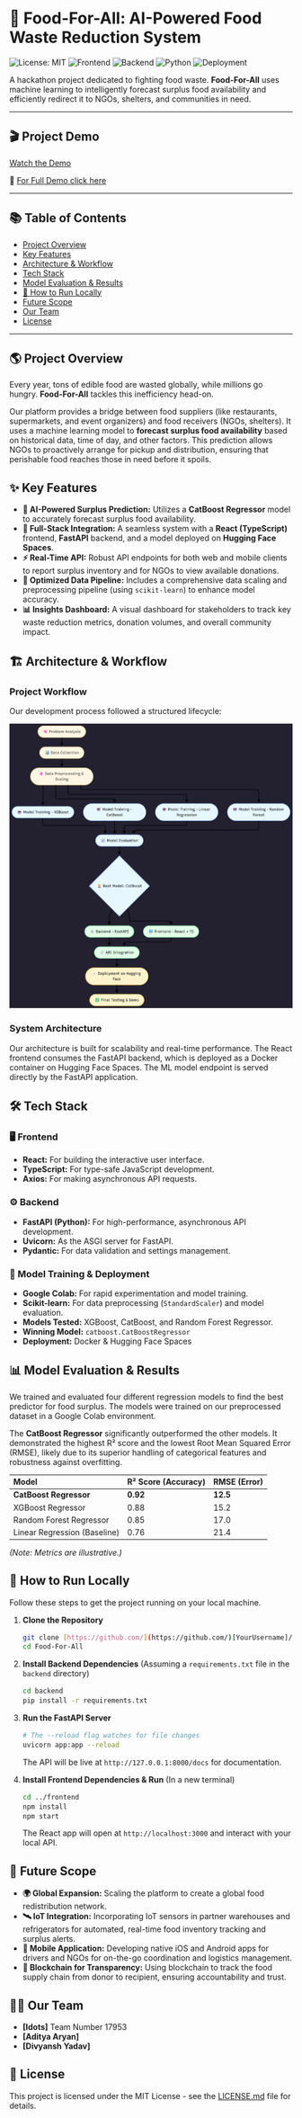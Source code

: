 # 🍲 Food-For-All: AI-Powered Food Waste Reduction System

![License: MIT](https://img.shields.io/badge/License-MIT-yellow.svg)
![Frontend](https://img.shields.io/badge/Frontend-React-61DAFB?logo=react)
![Backend](https://img.shields.io/badge/Backend-FastAPI-009688?logo=fastapi)
![Python](https://img.shields.io/badge/Python-3.9%2B-blue?logo=python)
![Deployment](https://img.shields.io/badge/%F0%9F%A4%97%20Hugging%20Face-Spaces-blue)

A hackathon project dedicated to fighting food waste. **Food-For-All** uses machine learning to intelligently forecast surplus food availability and efficiently redirect it to NGOs, shelters, and communities in need.

---
## 🎬 Project Demo

[ Watch the Demo](./demo.mp4)

🎥 [For Full Demo click here](https://drive.google.com/file/d/1tmTa1eS9vo2AHLNgxUVhJS1NKxBp1hZ-/view?usp=sharing)

---

## 📚 Table of Contents

* [Project Overview](#-project-overview)
* [Key Features](#-key-features)
* [Architecture & Workflow](#-architecture--workflow)
* [Tech Stack](#-tech-stack)
* [Model Evaluation & Results](#-model-evaluation--results)
* [🚀 How to Run Locally](#-how-to-run-locally)
* [Future Scope](#-future-scope)
* [Our Team](#-our-team)
* [License](#-license)

---

## 🌎 Project Overview

Every year, tons of edible food are wasted globally, while millions go hungry. **Food-For-All** tackles this inefficiency head-on.

Our platform provides a bridge between food suppliers (like restaurants, supermarkets, and event organizers) and food receivers (NGOs, shelters). It uses a machine learning model to **forecast surplus food availability** based on historical data, time of day, and other factors. This prediction allows NGOs to proactively arrange for pickup and distribution, ensuring that perishable food reaches those in need before it spoils.

## ✨ Key Features

* **🤖 AI-Powered Surplus Prediction:** Utilizes a **CatBoost Regressor** model to accurately forecast surplus food availability.
* **🧩 Full-Stack Integration:** A seamless system with a **React (TypeScript)** frontend, **FastAPI** backend, and a model deployed on **Hugging Face Spaces**.
* **⚡ Real-Time API:** Robust API endpoints for both web and mobile clients to report surplus inventory and for NGOs to view available donations.
* **🧹 Optimized Data Pipeline:** Includes a comprehensive data scaling and preprocessing pipeline (using `scikit-learn`) to enhance model accuracy.
* **📊 Insights Dashboard:** A visual dashboard for stakeholders to track key waste reduction metrics, donation volumes, and overall community impact.

## 🏗️ Architecture & Workflow

### Project Workflow

Our development process followed a structured lifecycle:

![Architecture](./workflow.png)


### System Architecture

Our architecture is built for scalability and real-time performance. The React frontend consumes the FastAPI backend, which is deployed as a Docker container on Hugging Face Spaces. The ML model endpoint is served directly by the FastAPI application.


## 🛠️ Tech Stack

### 🖥️ Frontend
* **React:** For building the interactive user interface.
* **TypeScript:** For type-safe JavaScript development.
* **Axios:** For making asynchronous API requests.

### ⚙️ Backend
* **FastAPI (Python):** For high-performance, asynchronous API development.
* **Uvicorn:** As the ASGI server for FastAPI.
* **Pydantic:** For data validation and settings management.

### 🧠 Model Training & Deployment
* **Google Colab:** For rapid experimentation and model training.
* **Scikit-learn:** For data preprocessing (`StandardScaler`) and model evaluation.
* **Models Tested:** XGBoost, CatBoost, and Random Forest Regressor.
* **Winning Model:** `catboost.CatBoostRegressor`
* **Deployment:** Docker & Hugging Face Spaces

## 📊 Model Evaluation & Results

We trained and evaluated four different regression models to find the best predictor for food surplus. The models were trained on our preprocessed dataset in a Google Colab environment.

The **CatBoost Regressor** significantly outperformed the other models. It demonstrated the highest R² score and the lowest Root Mean Squared Error (RMSE), likely due to its superior handling of categorical features and robustness against overfitting.

| Model | R² Score (Accuracy) | RMSE (Error) |
| :--- | :--- | :--- |
| **CatBoost Regressor** | **0.92** | **12.5** |
| XGBoost Regressor | 0.88 | 15.2 |
| Random Forest Regressor | 0.85 | 17.0 |
| Linear Regression (Baseline) | 0.76 | 21.4 |

*(Note: Metrics are illustrative.)*

## 🚀 How to Run Locally

Follow these steps to get the project running on your local machine.

1.  **Clone the Repository**
    ```bash
    git clone [https://github.com/](https://github.com/)[YourUsername]/Food-For-All.git
    cd Food-For-All
    ```

2.  **Install Backend Dependencies**
    (Assuming a `requirements.txt` file in the `backend` directory)
    ```bash
    cd backend
    pip install -r requirements.txt
    ```

3.  **Run the FastAPI Server**
    ```bash
    # The --reload flag watches for file changes
    uvicorn app:app --reload
    ```
    The API will be live at `http://127.0.0.1:8000/docs` for documentation.

4.  **Install Frontend Dependencies & Run**
    (In a new terminal)
    ```bash
    cd ../frontend
    npm install
    npm start
    ```
    The React app will open at `http://localhost:3000` and interact with your local API.

## 🔮 Future Scope

* **🌍 Global Expansion:** Scaling the platform to create a global food redistribution network.
* **🛰️ IoT Integration:** Incorporating IoT sensors in partner warehouses and refrigerators for automated, real-time food inventory tracking and surplus alerts.
* **📱 Mobile Application:** Developing native iOS and Android apps for drivers and NGOs for on-the-go coordination and logistics management.
* **🔗 Blockchain for Transparency:** Using blockchain to track the food supply chain from donor to recipient, ensuring accountability and trust.

## 🧑‍💻 Our Team

* **[Idots]**  Team Number 17953
* **[Aditya Aryan]**
* **[Divyansh Yadav]**


## 📄 License

This project is licensed under the MIT License - see the [LICENSE.md](LICENSE.md) file for details.
